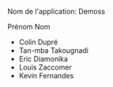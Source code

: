 Nom de l'application: Demoss

Prénom        Nom

- Colin      Dupré
- Tan-mba    Takougnadi
- Eric       Diamonika
- Louis      Zaccomer
- Kevin      Fernandes

